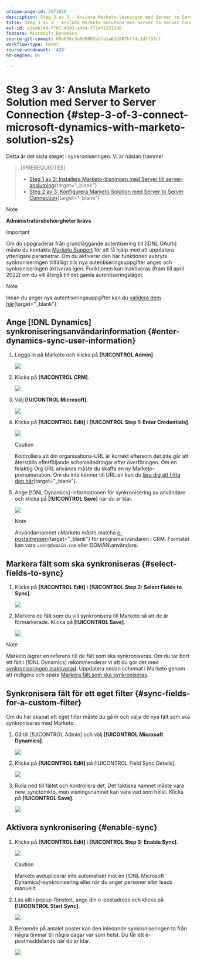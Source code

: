 ```yaml
---
unique-page-id: 3571830
description: Steg 3 av 3 - Ansluta Marketo-lösningen med Server to Server Connection - Marketo Docs - Produktdokumentation
title: Steg 3 av 3 - Ansluta Marketo Solution med Server to Server Connection
exl-id: e3ede749-f787-45d3-adb4-f71ef1221208
feature: Microsoft Dynamics
source-git-commit: 09a656c3a0d0002edfa1a61b987bff4c1dff33cf
workflow-type: tm+mt
source-wordcount: '420'
ht-degree: 0%

---
```


# Steg 3 av 3: Ansluta Marketo Solution med Server to Server Connection {#step-3-of-3-connect-microsoft-dynamics-with-marketo-solution-s2s}

Detta är det sista steget i synkroniseringen. Vi är nästan framme!

>[!PREREQUISITES]
>
>* [Steg 1 av 3: Installera Marketo-lösningen med Server till server-anslutning](/help/marketo/product-docs/crm-sync/microsoft-dynamics-sync/sync-setup/microsoft-dynamics-365-with-s2s-connection/step-1-of-3-install.md){target="_blank"}
>* [Steg 2 av 3: Konfigurera Marketo Solution med Server to Server Connection](/help/marketo/product-docs/crm-sync/microsoft-dynamics-sync/sync-setup/microsoft-dynamics-365-with-s2s-connection/step-2-of-3-set-up.md){target="_blank"}

>[!NOTE]
>
>**Administratörsbehörigheter krävs**

>[!IMPORTANT]
>
>Om du uppgraderar från grundläggande autentisering till [!DNL OAuth] måste du kontakta [Marketo Support](https://nation.marketo.com/t5/support/ct-p/Support) för att få hjälp med att uppdatera ytterligare parametrar. Om du aktiverar den här funktionen avbryts synkroniseringen tillfälligt tills nya autentiseringsuppgifter anges och synkroniseringen aktiveras igen. Funktionen kan inaktiveras (fram till april 2022) om du vill återgå till det gamla autentiseringsläget.

>[!NOTE]
>
>Innan du anger nya autentiseringsuppgifter kan du [validera dem här](/help/marketo/product-docs/crm-sync/microsoft-dynamics-sync/sync-setup/validate-microsoft-dynamics-sync.md){target="_blank"}.

## Ange [!DNL Dynamics] synkroniseringsanvändarinformation {#enter-dynamics-sync-user-information}

1. Logga in på Marketo och klicka på **[!UICONTROL Admin]**.

   ![](assets/login-admin.png)

1. Klicka på **[!UICONTROL CRM]**.

   ![](assets/image2015-3-16-9-3a47-3a34.png)

1. Välj **[!UICONTROL Microsoft]**.

   ![](assets/image2015-3-16-9-3a50-3a6.png)

1. Klicka på **[!UICONTROL Edit]** i **[!UICONTROL Step 1: Enter Credentials]**.

   ![](assets/image2015-3-16-9-3a48-3a43.png)

   >[!CAUTION]
   >
   >Kontrollera att din organisations-URL är korrekt eftersom det inte går att återställa efterföljande schemaändringar efter överföringen. Om en felaktig Org URL används måste du skaffa en ny Marketo-prenumeration. Om du inte känner till URL:en kan du [lära dig att hitta den här](/help/marketo/product-docs/crm-sync/microsoft-dynamics-sync/sync-setup/view-the-organization-service-url.md){target="_blank"}.

1. Ange [!DNL Dynamics]-informationen för synkronisering av användare och klicka på **[!UICONTROL Save]** när du är klar.

   ![](assets/step-3-of-3-connect-s2s-5.png)

   >[!NOTE]
   >
   >Användarnamnet i Marketo måste matcha [e-postadressen](https://docs.microsoft.com/en-us/power-platform/admin/manage-application-users#view-or-edit-the-details-of-an-application-user){target="_blank"} för programanvändaren i CRM. Formatet kan vara `user@domain.com` eller DOMÄN\användare.

## Markera fält som ska synkroniseras {#select-fields-to-sync}

1. Klicka på **[!UICONTROL Edit]** i **[!UICONTROL Step 2: Select Fields to Sync]**.

   ![](assets/image2015-3-16-9-3a51-3a28.png)

1. Markera de fält som du vill synkronisera till Marketo så att de är förmarkerade. Klicka på **[!UICONTROL Save]**.

   ![](assets/image2016-8-25-15-3a6-3a11.png)

>[!NOTE]
>
>Marketo lagrar en referens till de fält som ska synkroniseras. Om du tar bort ett fält i [!DNL Dynamics] rekommenderar vi att du gör det med [synkroniseringen inaktiverad](/help/marketo/product-docs/crm-sync/salesforce-sync/enable-disable-the-salesforce-sync.md). Uppdatera sedan schemat i Marketo genom att redigera och spara [Markera fält som ska synkroniseras](/help/marketo/product-docs/crm-sync/microsoft-dynamics-sync/microsoft-dynamics-sync-details/microsoft-dynamics-sync-field-sync/editing-fields-to-sync-before-deleting-them-in-dynamics.md).

## Synkronisera fält för ett eget filter {#sync-fields-for-a-custom-filter}

Om du har skapat ett eget filter måste du gå in och välja de nya fält som ska synkroniseras med Marketo.

1. Gå till [!UICONTROL Admin] och välj **[!UICONTROL Microsoft Dynamics]**.

   ![](assets/image2015-10-9-9-3a50-3a9.png)

1. Klicka på **[!UICONTROL Edit]** på [!UICONTROL Field Sync Details].

   ![](assets/image2015-10-9-9-3a52-3a23.png)

1. Rulla ned till fältet och kontrollera det. Det faktiska namnet måste vara new_synctomkto, men visningsnamnet kan vara vad som helst. Klicka på **[!UICONTROL Save]**.

   ![](assets/image2016-8-25-15-3a7-3a35.png)

## Aktivera synkronisering {#enable-sync}

1. Klicka på **[!UICONTROL Edit]** i **[!UICONTROL Step 3: Enable Sync]**.

   ![](assets/image2015-3-16-9-3a52-3a2.png)

   >[!CAUTION]
   >
   >Marketo avduplicerar inte automatiskt mot en [!DNL Microsoft Dynamics]-synkronisering eller när du anger personer eller leads manuellt.

1. Läs allt i popup-fönstret, ange din e-postadress och klicka på **[!UICONTROL Start Sync]**.

   ![](assets/image2015-3-16-9-3a55-3a10.png)

1. Beroende på antalet poster kan den inledande synkroniseringen ta från några timmar till några dagar var som helst. Du får ett e-postmeddelande när du är klar.

   ![](assets/image2015-3-16-9-3a59-3a51.png)
